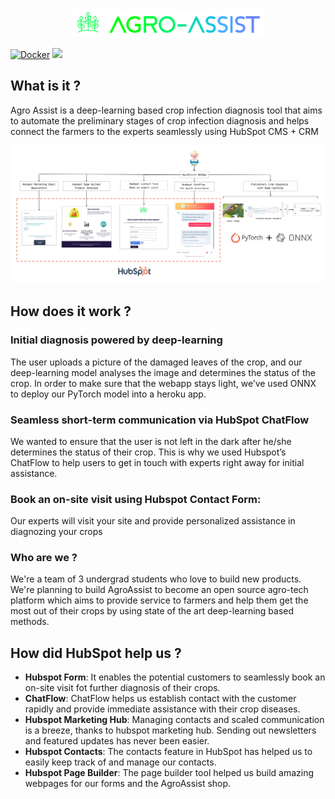 <p align="center">
  <img src = "images/symbol.png" width = "10%">
  <img src = "images/logo.png" width = "50%">
</p>



[![Docker](https://github.com/sanjay-thiyagarajan/AgroAssist/actions/workflows/docker-publish.yml/badge.svg)](https://github.com/sanjay-thiyagarajan/AgroAssist/actions/workflows/docker-publish.yml)  [![](https://img.shields.io/badge/heroku-deployed-green)](https://agroassist.herokuapp.com/)


## What is it ? 
Agro Assist is a deep-learning based crop infection diagnosis tool that aims to automate the preliminary stages of crop infection diagnosis and helps connect the farmers to the experts seamlessly using HubSpot CMS + CRM

![](https://github.com/sanjay-thiyagarajan/AgroAssist/blob/master/images/flowchart.jpg?raw=true)
## How does it work ?

### Initial diagnosis powered by deep-learning 
The user uploads a picture of the damaged leaves of the crop, and our deep-learning model analyses the image and determines the status of the crop. In order to make sure that the webapp stays light, we’ve used ONNX to deploy our PyTorch model into a heroku app. 

### Seamless short-term communication via HubSpot ChatFlow
We wanted to ensure that the user is not left in the dark after he/she determines the status of their crop. This is why we used Hubspot’s ChatFlow to help users to get in touch with experts right away for initial assistance. 

### Book an on-site visit using Hubspot Contact Form:
Our experts will visit your site and provide personalized assistance in diagnozing your crops

### Who are we ? 
We're a team of 3 undergrad students who love to build new products. We're planning to build AgroAssist to become an open source agro-tech platform which aims to provide service to farmers and help them get the most out of their crops by using state of the art deep-learning based methods.

## How did HubSpot help us ? 

* **Hubspot Form**: It enables the potential customers to seamlessly book an on-site visit fot further diagnosis of their crops. 
* **ChatFlow**: ChatFlow helps us establish contact with the customer rapidly and provide immediate assistance with their crop diseases. 
* **Hubspot Marketing Hub**: Managing contacts and scaled communication is a breeze, thanks to hubspot marketing hub. Sending out newsletters and featured updates has never been easier. 
* **Hubspot Contacts**: The contacts feature in HubSpot has helped us to easily keep track of and manage our contacts.
* **Hubspot Page Builder**: The page builder tool helped us build amazing webpages for our forms and the AgroAssist shop. 
